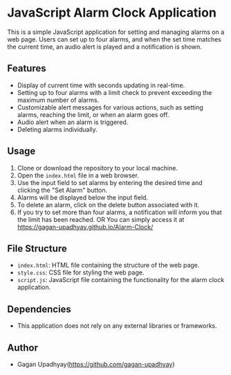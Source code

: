 # JavaScript Alarm Clock Application

This is a simple JavaScript application for setting and managing alarms on a web page. Users can set up to four alarms, and when the set time matches the current time, an audio alert is played and a notification is shown.

## Features

- Display of current time with seconds updating in real-time.
- Setting up to four alarms with a limit check to prevent exceeding the maximum number of alarms.
- Customizable alert messages for various actions, such as setting alarms, reaching the limit, or when an alarm goes off.
- Audio alert when an alarm is triggered.
- Deleting alarms individually.

## Usage

1. Clone or download the repository to your local machine.
2. Open the `index.html` file in a web browser.
3. Use the input field to set alarms by entering the desired time and clicking the "Set Alarm" button.
4. Alarms will be displayed below the input field.
5. To delete an alarm, click on the delete button associated with it.
6. If you try to set more than four alarms, a notification will inform you that the limit has been reached.
   OR
You can simply access it at https://gagan-upadhyay.github.io/Alarm-Clock/

## File Structure

- `index.html`: HTML file containing the structure of the web page.
- `style.css`: CSS file for styling the web page.
- `script.js`: JavaScript file containing the functionality for the alarm clock application.

## Dependencies

- This application does not rely on any external libraries or frameworks.

## Author

- Gagan Upadhyay(https://github.com/gagan-upadhyay)

